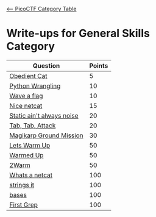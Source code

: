 [<-- PicoCTF Category Table](../../README.md#2-picoctf)

# Write-ups for General Skills Category

|Question|Points|
|--------|------|
|[Obedient Cat](./Obsidian%20Cat/writeup.md)|5|
|[Python Wrangling](./Python%20Wrangling/writeup.md)|10|
|[Wave a flag](./Wave%20a%20Flag/writeup.md)|10|
|[Nice netcat](./Nice%20Netcat/writeup.md)|15|
|[Static ain't always noise](./Static%20ain't%20always%20noise/writeup.md)|20|
|[Tab, Tab, Attack](./Tab%20Tab%20Attack/writeup.md)|20|
|[Magikarp Ground Mission](./Magikarp%20Ground%20Mission/writeup.md)|30|
|[Lets Warm Up](./Lets%20Warm%20Up/writeup.md)|50|
|[Warmed Up](./Warmed%20Up/writeup.md)|50|
|[2Warm](./2Warm/writeup.md)|50|
|[Whats a netcat](./Whats%20a%20netcat/writeup.md)|100|
|[strings it](./strings%20it/writeup.md)|100|
|[bases](./bases/writeup.md)|100|
|[First Grep](./First%20Grep/writeup.md)|100|